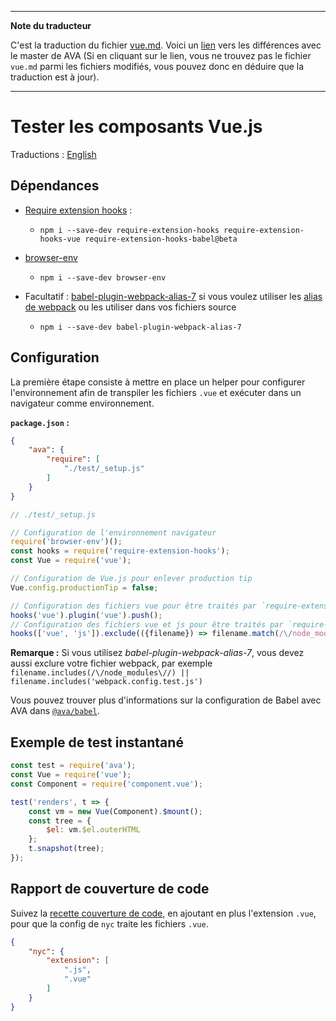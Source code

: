 ___
**Note du traducteur**

C'est la traduction du fichier [vue.md](https://github.com/avajs/ava/blob/master/docs/recipes/vue.md). Voici un [lien](https://github.com/avajs/ava/compare/79b2ea30c125f44e4d47bdafdeec351cddb5911a...master#diff-09533a825d46c23878919cd6e9bb1182) vers les différences avec le master de AVA (Si en cliquant sur le lien, vous ne trouvez pas le fichier `vue.md` parmi les fichiers modifiés, vous pouvez donc en déduire que la traduction est à jour).
___
# Tester les composants Vue.js

Traductions : [English](https://github.com/avajs/ava/blob/master/docs/recipes/vue.md)

## Dépendances

- [Require extension hooks](https://github.com/jackmellis/require-extension-hooks) :
	- `npm i --save-dev require-extension-hooks require-extension-hooks-vue require-extension-hooks-babel@beta`

- [browser-env](browser-testing.md)
	- `npm i --save-dev browser-env`

- Facultatif : [babel-plugin-webpack-alias-7](https://github.com/shortminds/babel-plugin-webpack-alias-7) si vous voulez utiliser les [alias de webpack](https://webpack.js.org/configuration/resolve/#resolve-alias) ou les utiliser dans vos fichiers source
	- `npm i --save-dev babel-plugin-webpack-alias-7`

## Configuration

La première étape consiste à mettre en place un helper pour configurer l'environnement afin de transpiler les fichiers `.vue` et exécuter dans un navigateur comme environnement.

**`package.json` :**

```json
{
	"ava": {
		"require": [
			"./test/_setup.js"
		]
	}
}
```

```js
// ./test/_setup.js

// Configuration de l'environnement navigateur
require('browser-env')();
const hooks = require('require-extension-hooks');
const Vue = require('vue');

// Configuration de Vue.js pour enlever production tip
Vue.config.productionTip = false;

// Configuration des fichiers vue pour être traités par `require-extension-hooks-vue`
hooks('vue').plugin('vue').push();
// Configuration des fichiers vue et js pour être traités par `require-extension-hooks-babel`
hooks(['vue', 'js']).exclude(({filename}) => filename.match(/\/node_modules\//)).plugin('babel').push();
```

**Remarque :** Si vous utilisez _babel-plugin-webpack-alias-7_, vous devez aussi exclure votre fichier webpack, par exemple `filename.includes(/\/node_modules\//) || filename.includes('webpack.config.test.js')`

Vous pouvez trouver plus d'informations sur la configuration de Babel avec AVA dans [`@ava/babel`](https://github.com/avajs/babel).

## Exemple de test instantané

```js
const test = require('ava');
const Vue = require('vue');
const Component = require('component.vue');

test('renders', t => {
	const vm = new Vue(Component).$mount();
	const tree = {
		$el: vm.$el.outerHTML
	};
	t.snapshot(tree);
});
```

## Rapport de couverture de code

Suivez la [recette couverture de code](code-coverage.md), en ajoutant en plus l'extension `.vue`, pour que la config de `nyc` traite les fichiers `.vue`.

```json
{
	"nyc": {
		"extension": [
			".js",
			".vue"
		]
	}
}
```
